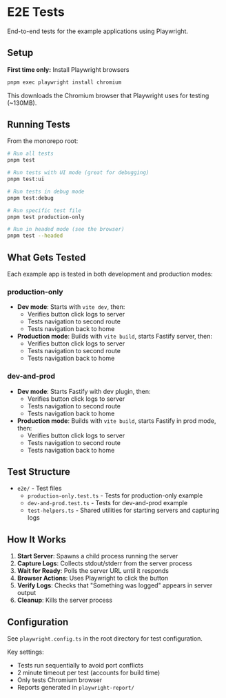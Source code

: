 # E2E Tests

End-to-end tests for the example applications using Playwright.

## Setup

**First time only:** Install Playwright browsers

```bash
pnpm exec playwright install chromium
```

This downloads the Chromium browser that Playwright uses for testing (~130MB).

## Running Tests

From the monorepo root:

```bash
# Run all tests
pnpm test

# Run tests with UI mode (great for debugging)
pnpm test:ui

# Run tests in debug mode
pnpm test:debug

# Run specific test file
pnpm test production-only

# Run in headed mode (see the browser)
pnpm test --headed
```

## What Gets Tested

Each example app is tested in both development and production modes:

### production-only
- **Dev mode**: Starts with `vite dev`, then:
  - Verifies button click logs to server
  - Tests navigation to second route
  - Tests navigation back to home
- **Production mode**: Builds with `vite build`, starts Fastify server, then:
  - Verifies button click logs to server
  - Tests navigation to second route
  - Tests navigation back to home

### dev-and-prod
- **Dev mode**: Starts Fastify with dev plugin, then:
  - Verifies button click logs to server
  - Tests navigation to second route
  - Tests navigation back to home
- **Production mode**: Builds with `vite build`, starts Fastify in prod mode, then:
  - Verifies button click logs to server
  - Tests navigation to second route
  - Tests navigation back to home

## Test Structure

- `e2e/` - Test files
  - `production-only.test.ts` - Tests for production-only example
  - `dev-and-prod.test.ts` - Tests for dev-and-prod example
  - `test-helpers.ts` - Shared utilities for starting servers and capturing logs

## How It Works

1. **Start Server**: Spawns a child process running the server
2. **Capture Logs**: Collects stdout/stderr from the server process
3. **Wait for Ready**: Polls the server URL until it responds
4. **Browser Actions**: Uses Playwright to click the button
5. **Verify Logs**: Checks that "Something was logged" appears in server output
6. **Cleanup**: Kills the server process

## Configuration

See `playwright.config.ts` in the root directory for test configuration.

Key settings:
- Tests run sequentially to avoid port conflicts
- 2 minute timeout per test (accounts for build time)
- Only tests Chromium browser
- Reports generated in `playwright-report/`

